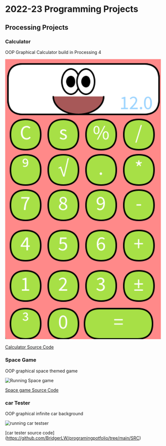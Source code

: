 # 2022-23 Programming Projects

## Processing Projects

### Calculator

OOP Graphical Calculator build in Processing 4

![Running Calculator](https://github.com/BridgerLW/programingpotfolio/blob/main/images/Calc.png)

[Calculator Source Code](https://github.com/BridgerLW/programingpotfolio/tree/main/SRC/calc)

### Space Game

OOP graphical space themed game

![Running Space game](https://github.com/BridgerLW/programingpotfolio/commit/f69dd169d201796f9fdfad6c3a0a97e88323a6b6)

[Space game Source Code](https://github.com/BridgerLW/programingpotfolio/blob/main/SRC/Spacegame)

### car Tester

OOP graphical infinite car background

![running car testser]()

[car tester source code] (https://github.com/BridgerLW/programingpotfolio/tree/main/SRC)
